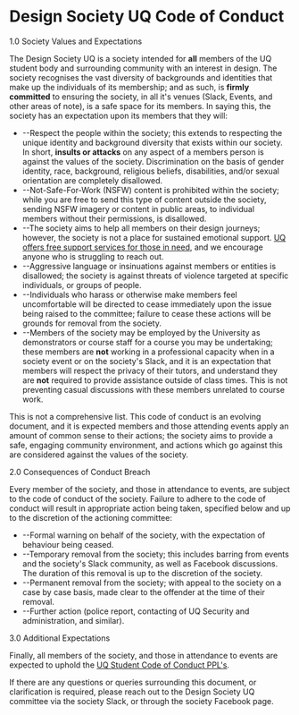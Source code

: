 # Design Society UQ Code of Conduct

1.0 Society Values and Expectations

The Design Society UQ is a society intended for **all** members of the UQ student body and surrounding community with an interest in design. The society recognises the vast diversity of backgrounds and identities that make up the individuals of its membership; and as such, is **firmly committed** to ensuring the society, in all it&#39;s venues (Slack, Events, and other areas of note), is a safe space for its members. In saying this, the society has an expectation upon its members that they will:

- --Respect the people within the society; this extends to respecting the unique identity and background diversity that exists within our society. In short, **insults or attacks** on any aspect of a members person is against the values of the society. Discrimination on the basis of gender identity, race, background, religious beliefs, disabilities, and/or sexual orientation are completely disallowed.
- --Not-Safe-For-Work (NSFW) content is prohibited within the society; while you are free to send this type of content outside the society, sending NSFW imagery or content in public areas, to individual members without their permissions, is disallowed.
- --The society aims to help all members on their design journeys; however, the society is not a place for sustained emotional support. [UQ offers free support services for those in need](https://www.uq.edu.au/student-services/counselling-services), and we encourage anyone who is struggling to reach out.
- --Aggressive language or insinuations against members or entities is disallowed; the society is against threats of violence targeted at specific individuals, or groups of people.
- --Individuals who harass or otherwise make members feel uncomfortable will be directed to cease immediately upon the issue being raised to the committee; failure to cease these actions will be grounds for removal from the society.
- --Members of the society may be employed by the University as demonstrators or course staff for a course you may be undertaking; these members are **not** working in a professional capacity when in a society event or on the society&#39;s Slack, and it is an expectation that members will respect the privacy of their tutors, and understand they are **not** required to provide assistance outside of class times. This is not preventing casual discussions with these members unrelated to course work.

This is not a comprehensive list. This code of conduct is an evolving document, and it is expected members and those attending events apply an amount of common sense to their actions; the society aims to provide a safe, engaging community environment, and actions which go against this are considered against the values of the society.

2.0 Consequences of Conduct Breach

Every member of the society, and those in attendance to events, are subject to the code of conduct of the society. Failure to adhere to the code of conduct will result in appropriate action being taken, specified below and up to the discretion of the actioning committee:

- --Formal warning on behalf of the society, with the expectation of behaviour being ceased.
- --Temporary removal from the society; this includes barring from events and the society&#39;s Slack community, as well as Facebook discussions. The duration of this removal is up to the discretion of the society.
- --Permanent removal from the society; with appeal to the society on a case by case basis, made clear to the offender at the time of their removal.
- --Further action (police report, contacting of UQ Security and administration, and similar).

3.0 Additional Expectations

Finally, all members of the society, and those in attendance to events are expected to uphold the [UQ Student Code of Conduct PPL&#39;s](https://ppl.app.uq.edu.au/content/3.60.04-student-integrity-and-misconduct).

If there are any questions or queries surrounding this document, or clarification is required, please reach out to the Design Society UQ committee via the society Slack, or through the society Facebook page.
